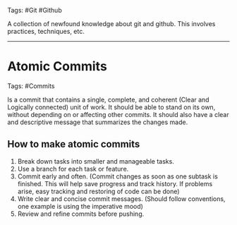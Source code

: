 Tags: #Git #Github

A collection of newfound knowledge about git and github. This involves practices, techniques, etc.

---
# Atomic Commits

Tags: #Commits

Is a commit that contains a single, complete, and coherent (Clear and Logically connected) unit of work. It should be able to stand on its own, without depending on or affecting other commits. It should also have  a clear and descriptive message that summarizes the changes made.

## How to make atomic commits

1. Break down tasks into smaller and manageable tasks.
2. Use a branch for each task or feature.
3. Commit early and often. (Commit changes as soon as one subtask is finished. This will help save progress and track history. If problems arise, easy tracking and restoring of code can be done)
4. Write clear and concise commit messages. (Should follow conventions, one example is using the imperative mood)
5. Review and refine commits before pushing. 